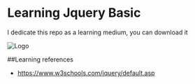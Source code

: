 
# Learning Jquery Basic


I dedicate this repo as a learning medium, you can download it


![Logo](https://upload.wikimedia.org/wikipedia/commons/thumb/f/fd/JQuery-Logo.svg/524px-JQuery-Logo.svg.png?20200715135602)

##Learning references
- https://www.w3schools.com/jquery/default.asp

